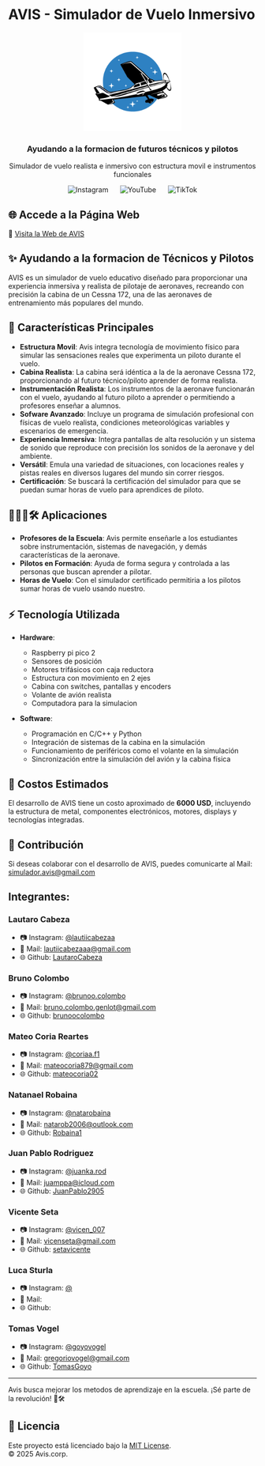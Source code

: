 # AVIS - Simulador de Vuelo Inmersivo

<div align="center">
  <img src="Media/Logo.png" alt="Logo AVIS" width="200"/>
  <h3>Ayudando a la formacion de futuros técnicos y pilotos</h3>
  <p>Simulador de vuelo realista e inmersivo con estructura movil e instrumentos funcionales</p>
  
  <!-- Íconos de redes sociales -->
<p align="center">
  <a href="https://www.instagram.com/proyecto.avis" target="_blank" style="text-decoration: none; outline: none;">
    <img src="https://img.icons8.com/ios-filled/50/8DD3D7/instagram-new.png" alt="Instagram" width="30" style="border: none; box-shadow: none;"/>
  </a>&nbsp;&nbsp;&nbsp;&nbsp;
  <a href="https://www.youtube.com/" target="_blank" style="text-decoration: none; outline: none;">
    <img src="https://img.icons8.com/ios-filled/50/8DD3D7/youtube.png" alt="YouTube" width="30" style="border: none; box-shadow: none;"/>
  </a>&nbsp;&nbsp;&nbsp;&nbsp;
  <a href="https://www.tiktok.com/" target="_blank" style="text-decoration: none; outline: none;">
    <img src="https://img.icons8.com/ios-filled/50/8DD3D7/tiktok.png" alt="TikTok" width="30" style="border: none; box-shadow: none;"/>
  </a>
</p>
</div>

## 🌐 Accede a la Página Web

🔗 [Visita la Web de AVIS](https://lautarocabeza.github.io/proyecto.avis/)

## ✨ Ayudando a la formacion de Técnicos y Pilotos

AVIS es un simulador de vuelo educativo diseñado para proporcionar una experiencia inmersiva y realista de pilotaje de aeronaves, recreando con precisión la cabina de un Cessna 172, una de las aeronaves de entrenamiento más populares del mundo.

## 🔧 Características Principales

- **Estructura Movil**: Avis integra tecnología de movimiento físico para simular las sensaciones reales que experimenta un piloto durante el vuelo.
- **Cabina Realista**: La cabina será idéntica a la de la aeronave Cessna 172, proporcionando al futuro técnico/piloto aprender de forma realista.
- **Instrumentación Realista**: Los instrumentos de la aeronave funcionarán con el vuelo, ayudando al futuro piloto a aprender o permitiendo a profesores enseñar a alumnos.
- **Sofware Avanzado**: Incluye un programa de simulación profesional con físicas de vuelo realista, condiciones meteorológicas variables y escenarios de emergencia.
- **Experiencia Inmersiva**: Integra pantallas de alta resolución y un sistema de sonido que reproduce con precisión los sonidos de la aeronave y del ambiente.
- **Versátil**: Emula una variedad de situaciones, con locaciones reales y pistas reales en diversos lugares del mundo sin correr riesgos.
- **Certificación**: Se buscará la certificación del simulador para que se puedan sumar horas de vuelo para aprendices de piloto.

## 👨‍👩‍👦🛠️ Aplicaciones

- **Profesores de la Escuela**: Avis permite enseñarle a los estudiantes sobre instrumentación, sistemas de navegación, y demás características de la aeronave.
- **Pilotos en Formación**: Ayuda de forma segura y controlada a las personas que buscan aprender a pilotar.
- **Horas de Vuelo**: Con el simulador certificado permitiria a los pilotos sumar horas de vuelo usando nuestro.

## ⚡ Tecnología Utilizada

- **Hardware**:

  - Raspberry pi pico 2
  - Sensores de posición
  - Motores trifásicos con caja reductora
  - Estructura con movimiento en 2 ejes
  - Cabina con switches, pantallas y encoders
  - Volante de avión realista
  - Computadora para la simulacion

- **Software**:
  - Programación en C/C++ y Python
  - Integración de sistemas de la cabina en la simulación
  - Funcionamiento de periféricos como el volante en la simulación
  - Sincronización entre la simulación del avión y la cabina física

## 💸 Costos Estimados

El desarrollo de AVIS tiene un costo aproximado de **6000 USD**, incluyendo la estructura de metal, componentes electrónicos, motores, displays y tecnologías integradas.

## 📢 Contribución

Si deseas colaborar con el desarrollo de AVIS, puedes comunicarte al Mail:
simulador.avis@gmail.com

## Integrantes:

### Lautaro Cabeza

- 📷 Instagram: [@lautiicabezaa](https://www.instagram.com/lautiicabezaa)
- 📧 Mail: lautiicabezaaa@gmail.com
- 🌐 Github: [LautaroCabeza](github.com//LautaroCabeza)

### Bruno Colombo

- 📷 Instagram: [@brunoo.colombo](https://www.instagram.com/brunoo.colombo)
- 📧 Mail: bruno.colombo.genlot@gmail.com
- 🌐 Github: [brunoocolombo](https://github.com/brunoocolombo)

### Mateo Coria Reartes

- 📷 Instagram: [@coriaa.f1](https://www.instagram.com/coriaa.f1)
- 📧 Mail: mateocoria879@gmail.com
- 🌐 Github: [mateocoria02](https://github.com/mateocoria02)

### Natanael Robaina

- 📷 Instagram: [@natarobaina](https://www.instagram.com/natarobaina)
- 📧 Mail: natarob2006@outlook.com
- 🌐 Github: [Robaina1](https://github.com/Robaina1)

### Juan Pablo Rodriguez

- 📷 Instagram: [@juanka.rod](https://www.instagram.com/juanka.rod)
- 📧 Mail: juamppa@icloud.com
- 🌐 Github: [JuanPablo2905](https://github.com/JuanPablo2905)

### Vicente Seta

- 📷 Instagram: [@vicen_007](https://www.instagram.com/vicen_007)
- 📧 Mail: vicenseta@gmail.com
- 🌐 Github: [setavicente](https://github.com/setavicente)

### Luca Sturla

- 📷 Instagram: [@](https://www.instagram.com/)
- 📧 Mail: 
- 🌐 Github: [](https://github.com/)

### Tomas Vogel

- 📷 Instagram: [@goyovogel](https://www.instagram.com/goyovogel)
- 📧 Mail: gregoriovogel@gmail.com
- 🌐 Github: [TomasGoyo](https://github.com/TomasGoyo)


---

Avis busca mejorar los metodos de aprendizaje en la escuela. ¡Sé parte de la revolución! 💪🛠

## 📜 Licencia

Este proyecto está licenciado bajo la [MIT License](LICENSE).  
© 2025 Avis.corp.
